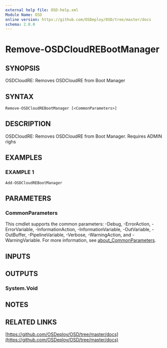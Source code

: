 ```yaml
---
external help file: OSD-help.xml
Module Name: OSD
online version: https://github.com/OSDeploy/OSD/tree/master/docs
schema: 2.0.0
---
```


# Remove-OSDCloudREBootManager

## SYNOPSIS
OSDCloudRE: Removes OSDCloudRE from Boot Manager

## SYNTAX

```
Remove-OSDCloudREBootManager [<CommonParameters>]
```

## DESCRIPTION
OSDCloudRE: Removes OSDCloudRE from Boot Manager.
Requires ADMIN righs

## EXAMPLES

### EXAMPLE 1
```
Add-OSDCloudREBootManager
```

## PARAMETERS

### CommonParameters
This cmdlet supports the common parameters: -Debug, -ErrorAction, -ErrorVariable, -InformationAction, -InformationVariable, -OutVariable, -OutBuffer, -PipelineVariable, -Verbose, -WarningAction, and -WarningVariable. For more information, see [about_CommonParameters](http://go.microsoft.com/fwlink/?LinkID=113216).

## INPUTS

## OUTPUTS

### System.Void
## NOTES

## RELATED LINKS

[https://github.com/OSDeploy/OSD/tree/master/docs](https://github.com/OSDeploy/OSD/tree/master/docs)

